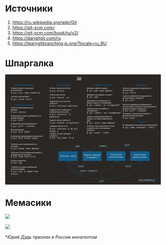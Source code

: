 # Источники
1. https://ru.wikipedia.org/wiki/Git
2. https://git-scm.com/
3. https://git-scm.com/book/ru/v2/
4. https://dangitgit.com/ru
5. https://learngitbranching.js.org/?locale=ru_RU
   
# Шпаргалка
![](GIT_SHpargalka.png)

# Мемасики
![](https://cs9.pikabu.ru/post_img/2019/09/30/10/1569865493165237986.jpg)

![](https://sun9-40.userapi.com/impg/ejaSVDCL4u67JaJ03AEURgodtu8_pOeJHhZoiA/st8nPDkckAo.jpg?size=510x510&quality=96&sign=f495f080a0ed9767dad3c7d7bd1faef3&type=album)

  **Юрий Дудь признан в России иноагентом*